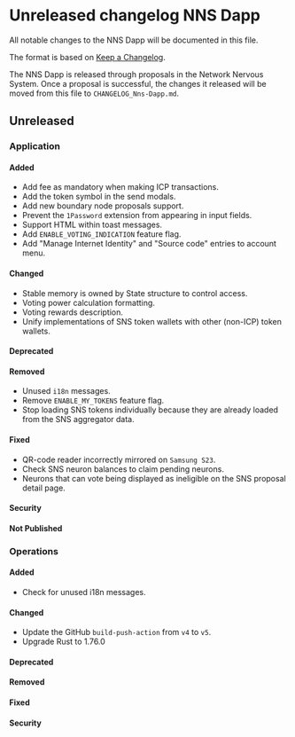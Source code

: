 
# Unreleased changelog NNS Dapp

All notable changes to the NNS Dapp will be documented in this file.

The format is based on [Keep a Changelog](https://keepachangelog.com/en/1.0.0/).

The NNS Dapp is released through proposals in the Network Nervous System. Once a
proposal is successful, the changes it released will be moved from this file to
`CHANGELOG_Nns-Dapp.md`.

## Unreleased

### Application

#### Added

* Add fee as mandatory when making ICP transactions.
* Add the token symbol in the send modals.
* Add new boundary node proposals support.
* Prevent the `1Password` extension from appearing in input fields.
* Support HTML within toast messages.
* Add `ENABLE_VOTING_INDICATION` feature flag.
* Add "Manage Internet Identity" and "Source code" entries to account menu.

#### Changed

* Stable memory is owned by State structure to control access.
* Voting power calculation formatting.
* Voting rewards description.
* Unify implementations of SNS token wallets with other (non-ICP) token wallets.

#### Deprecated

#### Removed

* Unused `i18n` messages.
* Remove `ENABLE_MY_TOKENS` feature flag.
* Stop loading SNS tokens individually because they are already loaded from the SNS aggregator data.

#### Fixed

* QR-code reader incorrectly mirrored on `Samsung S23`.
* Check SNS neuron balances to claim pending neurons.
* Neurons that can vote being displayed as ineligible on the SNS proposal detail page.

#### Security

#### Not Published

### Operations

#### Added

* Check for unused i18n messages.

#### Changed

* Update the GitHub `build-push-action` from `v4` to `v5`.
* Upgrade Rust to 1.76.0

#### Deprecated

#### Removed

#### Fixed

#### Security

